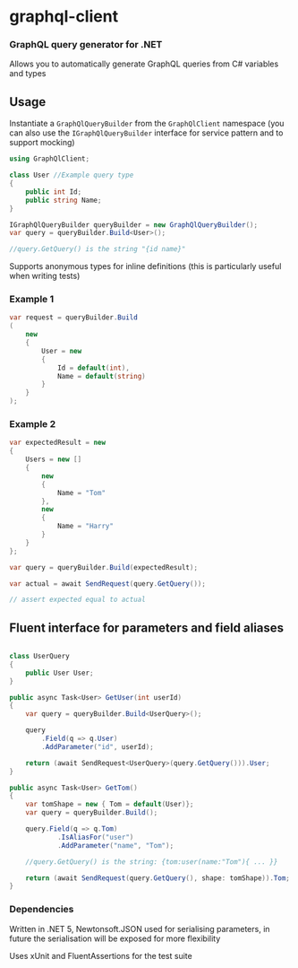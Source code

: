 # graphql-client
### GraphQL query generator for .NET

Allows you to automatically generate GraphQL queries from C# variables and types

## Usage

Instantiate a ```GraphQlQueryBuilder``` from the ```GraphQlClient``` namespace (you can also use the ```IGraphQlQueryBuilder``` interface for service pattern and to support mocking)

```csharp
using GraphQlClient;

class User //Example query type
{
    public int Id;
    public string Name;
}

IGraphQlQueryBuilder queryBuilder = new GraphQlQueryBuilder();
var query = queryBuilder.Build<User>();

//query.GetQuery() is the string "{id name}"
```

Supports anonymous types for inline definitions (this is particularly useful when writing tests)

### Example 1

```csharp
var request = queryBuilder.Build
(
    new 
    {
        User = new 
        {
            Id = default(int),
            Name = default(string)
        }
    }
);

```

### Example 2

```csharp
var expectedResult = new 
{
    Users = new [] 
    {
        new 
        {
            Name = "Tom"
        },
        new 
        {
            Name = "Harry"
        }
    }
};

var query = queryBuilder.Build(expectedResult);

var actual = await SendRequest(query.GetQuery());

// assert expected equal to actual
```

## Fluent interface for parameters and field aliases

```csharp

class UserQuery
{
    public User User;
}

public async Task<User> GetUser(int userId)
{
    var query = queryBuilder.Build<UserQuery>();

    query
        .Field(q => q.User)
        .AddParameter("id", userId);

    return (await SendRequest<UserQuery>(query.GetQuery())).User;
}

public async Task<User> GetTom()
{
    var tomShape = new { Tom = default(User)};
    var query = queryBuilder.Build();

    query.Field(q => q.Tom)
            .IsAliasFor("user")
            .AddParameter("name", "Tom");

    //query.GetQuery() is the string: {tom:user(name:"Tom"){ ... }}

    return (await SendRequest(query.GetQuery(), shape: tomShape)).Tom;
}
```

### Dependencies

Written in .NET 5, Newtonsoft.JSON used for serialising parameters, in future the serialisation will be exposed for more flexibility


Uses xUnit and FluentAssertions for the test suite
